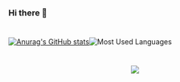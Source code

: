 ### Hi there 👋
#

[![Anurag's GitHub stats](https://github-readme-stats.vercel.app/api?username=allancbs3&show_icons=true&theme=radical)](https://github.com/allancbs3/github-readme-stats)![Most Used Languages](https://github-readme-stats.vercel.app/api/top-langs/?username=allancbs3&hide=html&layout=compact&theme=dracula&hide_border=true)


#
<p align="center">
  <a href="https://skillicons.dev">
    <img src="https://skillicons.dev/icons?i=docker,unity,py,linux,cs,mysql,powershell" />
  </a>
</p>


<!--
**allancbs3/allancbs3** is a ✨ _special_ ✨ repository because its `README.md` (this file) appears on your GitHub profile.

Here are some ideas to get you started:

- 🔭 I’m currently working on ...
- 🌱 I’m currently learning ...
- 👯 I’m looking to collaborate on ...
- 🤔 I’m looking for help with ...
- 💬 Ask me about ...
- 📫 How to reach me: ...
- 😄 Pronouns: ...
- ⚡ Fun fact: ...
-->

